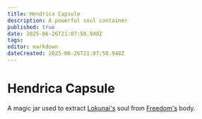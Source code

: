 ```yaml
---
title: Hendrica Capsule
description: A powerful soul container
published: true
date: 2025-06-26T21:07:50.948Z
tags: 
editor: markdown
dateCreated: 2025-06-26T21:07:50.948Z
---
```


# Hendrica Capsule
A magic jar used to extract [Lokunai's](/characters/lokunai) soul from [Freedom's](/characters/freedom) body.